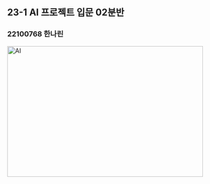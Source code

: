 ## 23-1 AI 프로젝트 입문 02분반
### 22100768 한나린
<img src="https://cdn.pixabay.com/photo/2021/11/04/06/27/artificial-intelligence-6767502_960_720.jpg" width="450px" height="300px" alt="AI"></img>
